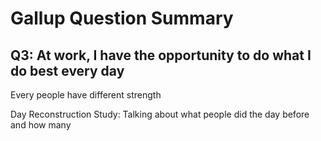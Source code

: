 # Gallup Question Summary
## Q3: At work, I have the opportunity to do what I do best every day
Every people have different strength

Day Reconstruction Study: Talking about what people did the day before and how many 